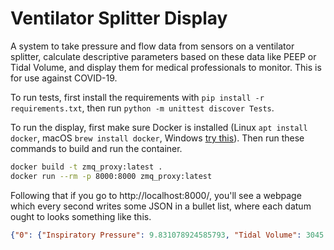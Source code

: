 Ventilator Splitter Display
===========================

A system to take pressure and flow data from sensors on a ventilator splitter, calculate descriptive parameters based on these data like PEEP or Tidal Volume, and display them for medical professionals to monitor.  This is for use against COVID-19.

To run tests, first install the requirements with `pip install -r requirements.txt`, then run `python -m unittest discover Tests`.

To run the display, first make sure Docker is installed (Linux `apt install docker`, macOS `brew install docker`, Windows [try this](https://docs.docker.com/docker-for-windows/install/)).  Then run these commands to build and run the container.

```bash
docker build -t zmq_proxy:latest .
docker run --rm -p 8000:8000 zmq_proxy:latest
```

Following that if you go to http://localhost:8000/, you'll see a webpage which every second writes some JSON in a bullet list, where each datum ought to looks something like this.

```json
{"0": {"Inspiratory Pressure": 9.831078924585793, "Tidal Volume": 3045.260112276059, "PEEP": 5.257976297519821, "PIP": 27.122873643761356, "Mean Airway Pressure": 16.17554322576723, "Flow Rate": 0.11350780740073768}, "1": {"Inspiratory Pressure": 24.986482709967422, "Tidal Volume": 4968.554445248502, "PEEP": 6.839471687488463, "PIP": 39.8287710948516, "Mean Airway Pressure": 38.184401727521475, "Flow Rate": 0.2191122580929193}, "2": {"Inspiratory Pressure": 13.374206048514766, "Tidal Volume": 3985.2655287595157, "PEEP": 5.879469338112722, "PIP": 28.07875697578995, "Mean Airway Pressure": 22.986703544547005, "Flow Rate": 0.15228292450414116}, "3": {"Inspiratory Pressure": 33.34244932566607, "Tidal Volume": 3027.5994824607587, "PEEP": 8.857630366243326, "PIP": 33.92857801463594, "Mean Airway Pressure": 8.10262514131296, "Flow Rate": 0.11257487203612809}}
```